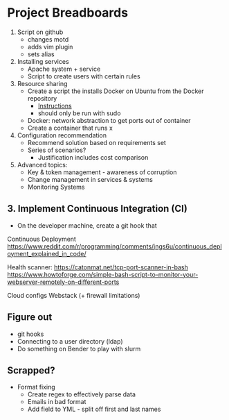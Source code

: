 # Project Breadboards

1. Script on github
   - changes motd
   - adds vim plugin
   - sets alias
2. Installing services
   - Apache system + service
   - Script to create users with certain rules
3. Resource sharing
   - Create a script the installs Docker on Ubuntu from the Docker repository
     - [Instructions](https://docs.docker.com/engine/install/ubuntu/)
     - should only be run with sudo
   - Docker: network abstraction to get ports out of container
   - Create a container that runs x
4. Configuration recommendation
   - Recommend solution based on requirements set
   - Series of scenarios?
     - Justification includes cost comparison
5. Advanced topics:
   - Key & token management - awareness of corruption
   - Change management in services & systems
   - Monitoring Systems

## 3. Implement Continuous Integration (CI)

- On the developer machine, create a git hook that

Continuous Deployment
https://www.reddit.com/r/programming/comments/jngs6u/continuous_deployment_explained_in_code/

Health scanner:
https://catonmat.net/tcp-port-scanner-in-bash
https://www.howtoforge.com/simple-bash-script-to-monitor-your-webserver-remotely-on-different-ports

Cloud configs
Webstack (+ firewall limitations)

## Figure out

- git hooks
- Connecting to a user directory (ldap)
- Do something on Bender to play with slurm

## Scrapped?

- Format fixing
  - Create regex to effectively parse data
  - Emails in bad format
  - Add field to YML - split off first and last names
